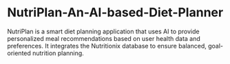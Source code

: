 # NutriPlan-An-AI-based-Diet-Planner
NutriPlan is a smart diet planning application that uses AI to provide personalized meal recommendations based on user health data and preferences. It integrates the Nutritionix database to ensure balanced, goal-oriented nutrition planning.
